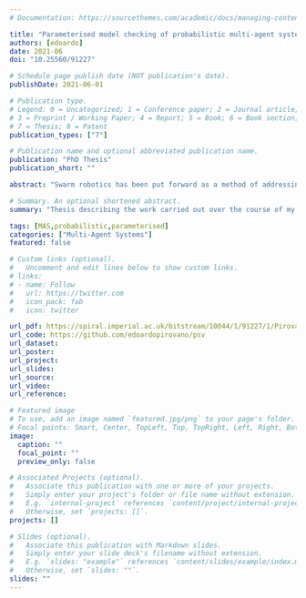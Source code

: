 ```yaml
---
# Documentation: https://sourcethemes.com/academic/docs/managing-content/

title: "Parameterised model checking of probabilistic multi-agent systems"
authors: [edoardo]
date: 2021-06
doi: "10.25560/91227"

# Schedule page publish date (NOT publication's date).
publishDate: 2021-06-01

# Publication type.
# Legend: 0 = Uncategorized; 1 = Conference paper; 2 = Journal article;
# 3 = Preprint / Working Paper; 4 = Report; 5 = Book; 6 = Book section;
# 7 = Thesis; 8 = Patent
publication_types: ["7"]

# Publication name and optional abbreviated publication name.
publication: "PhD Thesis"
publication_short: ""

abstract: "Swarm robotics has been put forward as a method of addressing a number of scenarios where scalability and robustness are desired. In order to deploy robotic swarms in safety-critical situations, it is necessary to verify their behaviour. Model checking gives a possible approach to do this; however, with traditional model checking techniques only systems of a finite size can be considered. This presents an issue for swarm systems, where the number of participants in the system is not known at design-time and may be arbitrarily large. To overcome this, parameterised model checking (PMC) techniques have been developed which enable the verification of systems where the number of participants is not known until run-time. However, protocols followed by robotic swarms are often stochastic in nature, and this cannot be modelled with current PMC techniques. This is the gap that this thesis aims to overcome. In particular, two parameterised semantics for reasoning about multi-agent systems are extended to incorporate probabilities. One of these semantics is synchronous, whilst the other is interleaved. Abstract models which overapproximate the systems being considered are constructed using counter abstraction techniques. These abstract models are used to develop parameterised verification procedures for a number of specification logics on both bounded and unbounded traces. The decision procedures presented are shown to be sound, and in some cases also complete. Further, the techniques are extended to allow modelling of situations where agents may exhibit faulty behaviour, as well as scenarios where the strategic capabilities of the participants needs to be verified. The procedures are all implemented in a novel verification toolkit called PSV (Probabilistic Swarm Verifier), built on top of the probabilistic model checker PRISM. This toolkit is used to verify three case studies from both swarm robotics and other application domains."

# Summary. An optional shortened abstract.
summary: "Thesis describing the work carried out over the course of my PhD on verifying the properties of probabilistic swarm systems."

tags: [MAS,probabilistic,parameterised]
categories: ["Multi-Agent Systems"]
featured: false

# Custom links (optional).
#   Uncomment and edit lines below to show custom links.
# links:
# - name: Follow
#   url: https://twitter.com
#   icon_pack: fab
#   icon: twitter

url_pdf: https://spiral.imperial.ac.uk/bitstream/10044/1/91227/1/Pirovano-E-2021-PhD-Thesis.pdf
url_code: https://github.com/edoardopirovano/psv
url_dataset:
url_poster:
url_project:
url_slides: 
url_source:
url_video:
url_reference:

# Featured image
# To use, add an image named `featured.jpg/png` to your page's folder. 
# Focal points: Smart, Center, TopLeft, Top, TopRight, Left, Right, BottomLeft, Bottom, BottomRight.
image:
  caption: ""
  focal_point: ""
  preview_only: false

# Associated Projects (optional).
#   Associate this publication with one or more of your projects.
#   Simply enter your project's folder or file name without extension.
#   E.g. `internal-project` references `content/project/internal-project/index.md`.
#   Otherwise, set `projects: []`.
projects: []

# Slides (optional).
#   Associate this publication with Markdown slides.
#   Simply enter your slide deck's filename without extension.
#   E.g. `slides: "example"` references `content/slides/example/index.md`.
#   Otherwise, set `slides: ""`.
slides: ""
---
```

